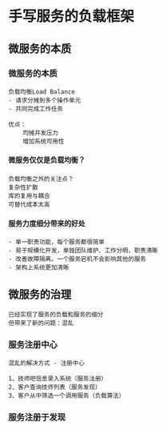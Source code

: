# 手写服务的负载框架

## 微服务的本质

### 微服务的本质

    负载均衡Load Balance
    - 请求分摊到多个操作单元
    - 共同完成工作任务
    
    优点：
        均摊并发压力
        增加系统可用性
        
#### 微服务仅仅是负载均衡？

    负载均衡之外的关注点？
    复杂性扩散
    库的复用与耦合
    可替代成本太高
        
#### 服务力度细分带来的好处

    - 单一职责功能，每个服务都很简单
    - 易于规模化开发，单独团队维护、工作分明，职责清晰
    - 改善故障隔离。一个服务宕机不会影响其他的服务
    - 架构上系统更加清晰
    
## 微服务的治理

    已经实现了服务的负载和服务的细分
    但带来了新的问题：混乱
    
### 服务注册中心

    混乱的解决方式 - 注册中心
    
    1、技师吧信息录入系统（服务注册）
    2、客户查询技师列表（服务发现）
    3、客户从中筛选一个调用服务（负载算法）
    
### 服务注册于发现

